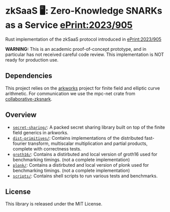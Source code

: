 # zkSaaS 🖥️: Zero-Knowledge SNARKs as a Service [ePrint:2023/905](https://eprint.iacr.org/2023/905)

Rust implementation of the zkSaaS protocol introduced in [ePrint:2023/905](https://eprint.iacr.org/2023/905)

**WARNING:** This is an academic proof-of-concept prototype, and in particular has not received careful code review. This implementation is NOT ready for production use.

## Dependencies
This project relies on the [arkworks](http://arkworks.rs) project for finite field and elliptic curve arithmetic. For communication we use the mpc-net crate from [collaborative-zksnark](https://github.com/alex-ozdemir/collaborative-zksnark).

## Overview
* [`secret-sharing/`](secret-sharing): A packed secret sharing library built on top of the finite field generics in arkworks.
* [`dist-primitives/`](dist-primitives): Contains implementations of the distributed fast-fourier transform, multiscalar multiplication and partial products, complete with correctness tests.
* [`groth16/`](groth16): Contains a distirbuted and local version of groth16 used for benchmarking timings. (not a complete implementation)
* [`plonk/`](plonk): Contains a distirbuted and local version of plonk used for benchmarking timings. (not a complete implementation)
* [`scripts/`](scripts): Contains shell scripts to run various tests and benchmarks.

## License
This library is released under the MIT License.
